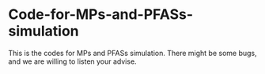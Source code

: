 # Code-for-MPs-and-PFASs-simulation
This is the codes for MPs and PFASs simulation. There might be some bugs, and we are willing to listen your advise.
